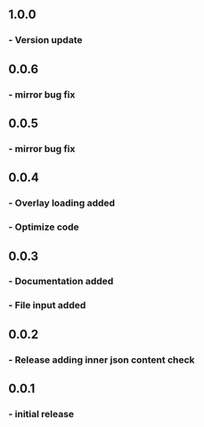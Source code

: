 ## 1.0.0

### - Version update
## 0.0.6

### - mirror bug fix

## 0.0.5

### - mirror bug fix

## 0.0.4

### - Overlay loading added

### - Optimize code

## 0.0.3

### - Documentation added

### - File input added


## 0.0.2

### - Release adding inner json content check

## 0.0.1

### - initial release
